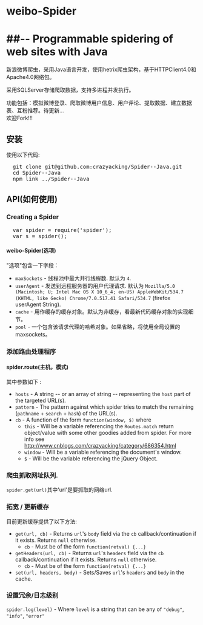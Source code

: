 # weibo-Spider
##-- Programmable spidering of web sites with Java
============

新浪微博爬虫，采用Java语言开发，使用hetrix爬虫架构，基于HTTPClient4.0和Apache4.0网络包。

采用SQLServer存储爬取数据，支持多进程并发执行。

功能包括：模拟微博登录、爬取微博用户信息、用户评论、提取数据、建立数据表、互粉推荐。待更新...  
欢迎Fork!!!


## 安装

使用以下代码:

<pre>
  git clone git@github.com:crazyacking/Spider--Java.git
  cd Spider--Java
  npm link ../Spider--Java
</pre>

## API(如何使用)

### Creating a Spider
<pre>
  var spider = require('spider');
  var s = spider();
</pre>

#### weibo-Spider(选项)

"选项"包含一下字段：
* `maxSockets` - 线程池中最大并行线程数. 默认为 `4`.
* `userAgent` - 发送到远程服务器的用户代理请求. 默认为 `Mozilla/5.0 (Macintosh; U; Intel Mac OS X 10_6_4; en-US) AppleWebKit/534.7 (KHTML, like Gecko) Chrome/7.0.517.41 Safari/534.7` (firefox userAgent String).
* `cache` -  用作缓存的缓存对象。默认为非缓存，看最新代码缓存对象的实现细节。
* `pool` - 一个包含该请求代理的哈希对象。如果省略，将使用全局设置的maxsockets。

### 添加路由处理程序

#### spider.route(主机，模式)
其中参数如下 :

* `hosts` - A string -- or an array of string -- representing the `host` part of the targeted URL(s).
* `pattern` - The pattern against which spider tries to match the remaining (`pathname` + `search` + `hash`) of the URL(s).
* `cb` - A function of the form `function(window, $)` where
  * `this` - Will be a variable referencing the `Routes.match` return object/value with some other goodies added from spider. For more info see http://www.cnblogs.com/crazyacking/category/686354.html
  * `window` - Will be a variable referencing the document's window.
  * `$` - Will be the variable referencing the jQuery Object.

### 爬虫抓取网址队列.

`spider.get(url)`其中'url'是要抓取的网络url.

### 拓宽 / 更新缓存

目前更新缓存提供了以下方法:

* `get(url, cb)` - Returns `url`'s `body` field via the `cb` callback/continuation if it exists. Returns `null` otherwise.
  * `cb` - Must be of the form `function(retval) {...}`
* `getHeaders(url, cb)` - Returns `url`'s `headers` field via the `cb` callback/continuation if it exists. Returns `null` otherwise.
  * `cb` - Must be of the form `function(retval) {...}`
* `set(url, headers, body)` - Sets/Saves `url`'s `headers` and `body` in the cache.

### 设置冗余/日志级别
`spider.log(level)` - Where `level` is a string that can be any of `"debug"`, `"info"`, `"error"`
